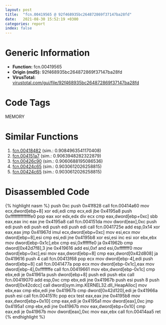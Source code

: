 ```yaml
---
layout: post
title:  "fcn.00419565 @ 92f468935bc264872869f37147ba28fd"
date:   2021-08-30 15:52:19 +0300
categories: report
index: false
---
```


# Generic Information
- **Function:** fcn.00419565
- **Origin (md5):** 92f468935bc264872869f37147ba28fd
- **VirusTotal:** [virustotal.com/gui/file/92f468935bc264872869f37147ba28fd][virustotal_ref]

# Code Tags
<span class="tag" id="MEMORY">MEMORY</span>


# Similar Functions

1. [fcn.00418482][similar_1_ref] (sim.: 0.9084963541170408)
2. [fcn.004151a7][similar_2_ref] (sim.: 0.9063948282322879)
3. [fcn.00426c90][similar_3_ref] (sim.: 0.9060688195086536)
4. [fcn.00424c65][similar_4_ref] (sim.: 0.9030612026258815)
5. [fcn.00424c65][similar_5_ref] (sim.: 0.9030612026258815)


# Disassembled Code

{% highlight nasm %}
push 0xc
push 0x41f828
call fcn.00414a60
mov ecx,dword[ebp+8]
xor edi,edi
cmp ecx,edi
jbe 0x4195a8
push 0xffffffffffffffe0
pop eax
xor edx,edx
div ecx
cmp eax,dword[ebp+0xc]
sbb eax,eax
inc eax
jne 0x4195a8
call fcn.004151da
mov dword[eax],0xc
push edi
push edi
push edi
push edi
push edi
call fcn.0041725e
add esp,0x14
xor eax,eax
jmp 0x41967d
imul ecx,dword[ebp+0xc]
mov esi,ecx
mov dword[ebp+8],esi
cmp esi,edi
jne 0x4195b8
xor esi,esi
inc esi
xor ebx,ebx
mov dword[ebp-0x1c],ebx
cmp esi,0xffffffe0
ja 0x41962b
cmp dword[0x42d7f8],3
jne 0x419616
add esi,0xf
and esi,0xfffffff0
mov dword[ebp+0xc],esi
mov eax,dword[ebp+8]
cmp eax,dword[0x42d808]
ja 0x419616
push 4
call fcn.00413f68
pop ecx
mov dword[ebp-4],edi
push dword[ebp+8]
call fcn.0041477a
pop ecx
mov dword[ebp-0x1c],eax
mov dword[ebp-4],0xfffffffe
call fcn.00419661
mov ebx,dword[ebp-0x1c]
cmp ebx,edi
je 0x41961a
push dword[ebp+8]
push edi
push ebx
call fcn.00419070
add esp,0xc
cmp ebx,edi
jne 0x41967b
push esi
push 8
push dword[0x42cdcc]
call dword[sym.imp.KERNEL32.dll_HeapAlloc]
mov ebx,eax
cmp ebx,edi
jne 0x41967b
cmp dword[0x42d120],edi
je 0x41966a
push esi
call fcn.004151fc
pop ecx
test eax,eax
jne 0x4195b8
mov eax,dword[ebp+0x10]
cmp eax,edi
je 0x4195a1
mov dword[eax],0xc
jmp 0x4195a1
cmp ebx,edi
jne 0x41967b
mov eax,dword[ebp+0x10]
cmp eax,edi
je 0x41967b
mov dword[eax],0xc
mov eax,ebx
call fcn.00414aa5
ret 
{% endhighlight %}


[similar_1_ref]: /report/fcn.00418482@591592f0b79217fc95d61f8c4f595f30
[similar_2_ref]: /report/fcn.004151a7@b7a5b92638cb734d6411e4abb8a97a82
[similar_3_ref]: /report/fcn.00426c90@0aa2d73a5300dff2412388945614b507
[similar_4_ref]: /report/fcn.00424c65@88e03379526f823ce2de3b236adcaf80
[similar_5_ref]: /report/fcn.00424c65@7e044e51324f9f80f4e97d8f3549c003
[virustotal_ref]: https://www.virustotal.com/gui/file/92f468935bc264872869f37147ba28fd